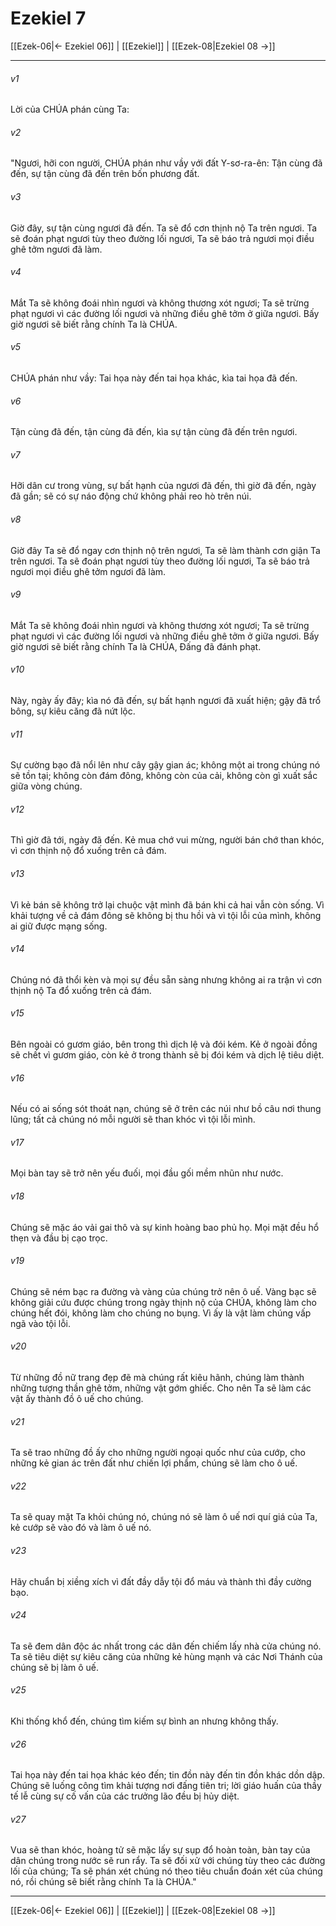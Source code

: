 # Ezekiel 7

[[Ezek-06|← Ezekiel 06]] | [[Ezekiel]] | [[Ezek-08|Ezekiel 08 →]]
***



###### v1 
Lời của CHÚA phán cùng Ta: 

###### v2 
"Ngươi, hỡi con người, CHÚA phán như vầy với đất Y-sơ-ra-ên: Tận cùng đã đến, sự tận cùng đã đến trên bốn phương đất. 

###### v3 
Giờ đây, sự tận cùng ngươi đã đến. Ta sẽ đổ cơn thịnh nộ Ta trên ngươi. Ta sẽ đoán phạt ngươi tùy theo đường lối ngươi, Ta sẽ báo trả ngươi mọi điều ghê tởm ngươi đã làm. 

###### v4 
Mắt Ta sẽ không đoái nhìn ngươi và không thương xót ngươi; Ta sẽ trừng phạt ngươi vì các đường lối ngươi và những điều ghê tởm ở giữa ngươi. Bấy giờ ngươi sẽ biết rằng chính Ta là CHÚA. 

###### v5 
CHÚA phán như vầy: Tai họa này đến tai họa khác, kìa tai họa đã đến. 

###### v6 
Tận cùng đã đến, tận cùng đã đến, kìa sự tận cùng đã đến trên ngươi. 

###### v7 
Hỡi dân cư trong vùng, sự bất hạnh của ngươi đã đến, thì giờ đã đến, ngày đã gần; sẽ có sự náo động chứ không phải reo hò trên núi. 

###### v8 
Giờ đây Ta sẽ đổ ngay cơn thịnh nộ trên ngươi, Ta sẽ làm thành cơn giận Ta trên ngươi. Ta sẽ đoán phạt ngươi tùy theo đường lối ngươi, Ta sẽ báo trả ngươi mọi điều ghê tởm ngươi đã làm. 

###### v9 
Mắt Ta sẽ không đoái nhìn ngươi và không thương xót ngươi; Ta sẽ trừng phạt ngươi vì các đường lối ngươi và những điều ghê tởm ở giữa ngươi. Bấy giờ ngươi sẽ biết rằng chính Ta là CHÚA, Đấng đã đánh phạt. 

###### v10 
Này, ngày ấy đây; kìa nó đã đến, sự bất hạnh ngươi đã xuất hiện; gậy đã trổ bông, sự kiêu căng đã nứt lộc. 

###### v11 
Sự cường bạo đã nổi lên như cây gậy gian ác; không một ai trong chúng nó sẽ tồn tại; không còn đám đông, không còn của cải, không còn gì xuất sắc giữa vòng chúng. 

###### v12 
Thì giờ đã tới, ngày đã đến. Kẻ mua chớ vui mừng, người bán chớ than khóc, vì cơn thịnh nộ đổ xuống trên cả đám. 

###### v13 
Vì kẻ bán sẽ không trở lại chuộc vật mình đã bán khi cả hai vẫn còn sống. Vì khải tượng về cả đám đông sẽ không bị thu hồi và vì tội lỗi của mình, không ai giữ được mạng sống. 

###### v14 
Chúng nó đã thổi kèn và mọi sự đều sẵn sàng nhưng không ai ra trận vì cơn thịnh nộ Ta đổ xuống trên cả đám. 

###### v15 
Bên ngoài có gươm giáo, bên trong thì dịch lệ và đói kém. Kẻ ở ngoài đồng sẽ chết vì gươm giáo, còn kẻ ở trong thành sẽ bị đói kém và dịch lệ tiêu diệt. 

###### v16 
Nếu có ai sống sót thoát nạn, chúng sẽ ở trên các núi như bồ câu nơi thung lũng; tất cả chúng nó mỗi người sẽ than khóc vì tội lỗi mình. 

###### v17 
Mọi bàn tay sẽ trở nên yếu đuối, mọi đầu gối mềm nhũn như nước. 

###### v18 
Chúng sẽ mặc áo vải gai thô và sự kinh hoàng bao phủ họ. Mọi mặt đều hổ thẹn và đầu bị cạo trọc. 

###### v19 
Chúng sẽ ném bạc ra đường và vàng của chúng trở nên ô uế. Vàng bạc sẽ không giải cứu được chúng trong ngày thịnh nộ của CHÚA, không làm cho chúng hết đói, không làm cho chúng no bụng. Vì ấy là vật làm chúng vấp ngã vào tội lỗi. 

###### v20 
Từ những đồ nữ trang đẹp đẽ mà chúng rất kiêu hãnh, chúng làm thành những tượng thần ghê tởm, những vật gớm ghiếc. Cho nên Ta sẽ làm các vật ấy thành đồ ô uế cho chúng. 

###### v21 
Ta sẽ trao những đồ ấy cho những người ngoại quốc như của cướp, cho những kẻ gian ác trên đất như chiến lợi phẩm, chúng sẽ làm cho ô uế. 

###### v22 
Ta sẽ quay mặt Ta khỏi chúng nó, chúng nó sẽ làm ô uế nơi quí giá của Ta, kẻ cướp sẽ vào đó và làm ô uế nó. 

###### v23 
Hãy chuẩn bị xiềng xích vì đất đầy dẫy tội đổ máu và thành thì đầy cường bạo. 

###### v24 
Ta sẽ đem dân độc ác nhất trong các dân đến chiếm lấy nhà cửa chúng nó. Ta sẽ tiêu diệt sự kiêu căng của những kẻ hùng mạnh và các Nơi Thánh của chúng sẽ bị làm ô uế. 

###### v25 
Khi thống khổ đến, chúng tìm kiếm sự bình an nhưng không thấy. 

###### v26 
Tai họa này đến tai họa khác kéo đến; tin đồn này đến tin đồn khác dồn dập. Chúng sẽ luống công tìm khải tượng nơi đấng tiên tri; lời giáo huấn của thầy tế lễ cùng sự cố vấn của các trưởng lão đều bị hủy diệt. 

###### v27 
Vua sẽ than khóc, hoàng tử sẽ mặc lấy sự sụp đổ hoàn toàn, bàn tay của dân chúng trong nước sẽ run rẩy. Ta sẽ đối xử với chúng tùy theo các đường lối của chúng; Ta sẽ phán xét chúng nó theo tiêu chuẩn đoán xét của chúng nó, rồi chúng sẽ biết rằng chính Ta là CHÚA."

***
[[Ezek-06|← Ezekiel 06]] | [[Ezekiel]] | [[Ezek-08|Ezekiel 08 →]]
